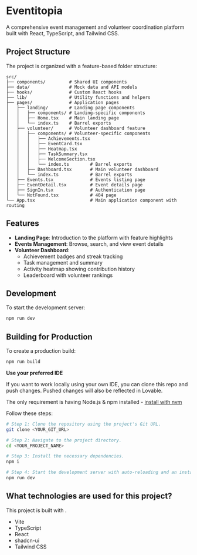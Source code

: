 # Eventitopia

A comprehensive event management and volunteer coordination platform built with React, TypeScript, and Tailwind CSS.

## Project Structure

The project is organized with a feature-based folder structure:

```
src/
├── components/         # Shared UI components
├── data/               # Mock data and API models
├── hooks/              # Custom React hooks
├── lib/                # Utility functions and helpers
├── pages/              # Application pages
│   ├── landing/        # Landing page components
│   │   ├── components/ # Landing-specific components
│   │   ├── Home.tsx    # Main landing page
│   │   └── index.ts    # Barrel exports
│   ├── volunteer/      # Volunteer dashboard feature
│   │   ├── components/ # Volunteer-specific components
│   │   │   ├── Achievements.tsx
│   │   │   ├── EventCard.tsx
│   │   │   ├── Heatmap.tsx
│   │   │   ├── TaskSummary.tsx
│   │   │   ├── WelcomeSection.tsx
│   │   │   └── index.ts        # Barrel exports
│   │   ├── Dashboard.tsx       # Main volunteer dashboard
│   │   └── index.ts            # Barrel exports
│   ├── Events.tsx              # Events listing page
│   ├── EventDetail.tsx         # Event details page
│   ├── SignIn.tsx              # Authentication page
│   └── NotFound.tsx            # 404 page
└── App.tsx                     # Main application component with routing
```

## Features

- **Landing Page**: Introduction to the platform with feature highlights
- **Events Management**: Browse, search, and view event details
- **Volunteer Dashboard**:
  - Achievement badges and streak tracking
  - Task management and summary
  - Activity heatmap showing contribution history
  - Leaderboard with volunteer rankings

## Development

To start the development server:

```bash
npm run dev
```

## Building for Production

To create a production build:

```bash
npm run build
```

**Use your preferred IDE**

If you want to work locally using your own IDE, you can clone this repo and push changes. Pushed changes will also be reflected in Lovable.

The only requirement is having Node.js & npm installed - [install with nvm](https://github.com/nvm-sh/nvm#installing-and-updating)

Follow these steps:

```sh
# Step 1: Clone the repository using the project's Git URL.
git clone <YOUR_GIT_URL>

# Step 2: Navigate to the project directory.
cd <YOUR_PROJECT_NAME>

# Step 3: Install the necessary dependencies.
npm i

# Step 4: Start the development server with auto-reloading and an instant preview.
npm run dev
```

## What technologies are used for this project?

This project is built with .

- Vite
- TypeScript
- React
- shadcn-ui
- Tailwind CSS

